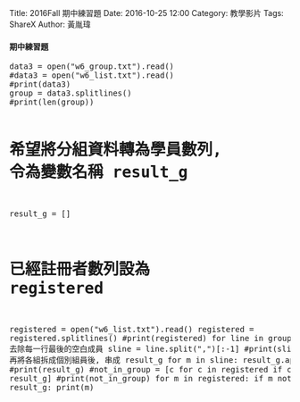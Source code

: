 Title: 2016Fall 期中練習題
Date: 2016-10-25 12:00
Category: 教學影片
Tags: ShareX
Author: 黃胤瑋
<h4>期中練習題</h4>
<pre class="brush:py;auto-links:false;toolbar:false" contenteditable="false">data3 = open("w6_group.txt").read()
#data3 = open("w6_list.txt").read()
#print(data3)
group = data3.splitlines()
#print(len(group))

# 希望將分組資料轉為學員數列, 令為變數名稱 result_g
result_g = []
# 已經註冊者數列設為 registered
registered = open("w6_list.txt").read()
registered = registered.splitlines()
#print(registered)
for line in group:
    # 去除每一行最後的空白成員
    sline = line.split(",")[:-1]
   #print(sline)
    # 再將各組拆成個別組員後, 串成 result_g
    for m in sline:
        result_g.append(m)
#print(result_g)
#not_in_group = [c for c in registered if c not in result_g]
#print(not_in_group)
for m in registered:
    if m not in result_g:
        print(m)

</pre>
<p>&nbsp;</p>